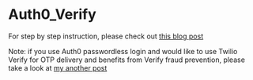 # Auth0_Verify
For step by step instruction, please check out [this blog post](https://www.twilio.com/blog/configure-auth0-mfa-twilio-verify)

Note: if you use Auth0 passwordless login and would like to use Twilio Verify for OTP delivery and benefits from Verify fraud prevention, please take a look at [my another post](https://github.com/mingchaoma/Auth0-Passwordless-Login-with-Twilio-Verify)
